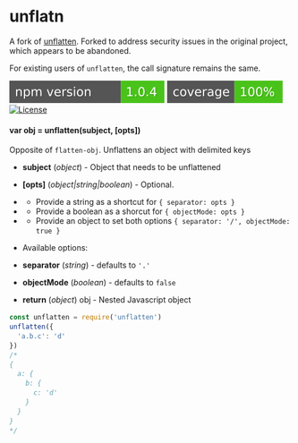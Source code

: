 # unflatn

A fork of [unflatten][source]. Forked to address security issues in the original
project, which appears to be abandoned.

For existing users of `unflatten`, the call signature remains the same.

[![npm version](./doc/version-badge.svg)](https://www.npmjs.com/package/unflatn)
![Coverage Status](./doc/coverage-badge.svg)
[![License](https://img.shields.io/badge/license-ISC-red.svg?style=flat-square)](LICENSE)

#### var obj = unflatten(subject, [opts])

Opposite of `flatten-obj`. Unflattens an object with delimited keys
- **subject** (*object*) - Object that needs to be unflattened
- **[opts]** (*object|string|boolean*) - Optional.

- - Provide a string as a shortcut for `{ separator: opts }`

- - Provide a boolean as a shorcut for `{ objectMode: opts }`

- - Provide an object to set both options `{ separator: '/', objectMode: true }`

- Available options:

+ **separator** (*string*) - defaults to `'.'`

+ **objectMode** (*boolean*) - defaults to `false`
- **return** (*object*) obj - Nested Javascript object

<!-- VDOC END -->

```javascript
const unflatten = require('unflatten')
unflatten({
  'a.b.c': 'd'
})
/*
{
  a: {
    b: {
      c: 'd'
    }
  }
}
*/
```

[source]: https://github.com/vigour-io/unflatten/
